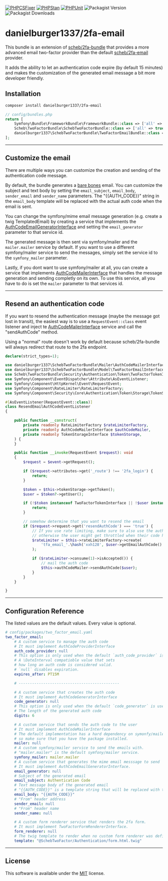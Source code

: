[![PHPCSFixer](https://github.com/danielburger1337/scheb-2fa-email/actions/workflows/phpcsfixer.yml/badge.svg)](https://github.com/danielburger1337/scheb-2fa-email/actions/workflows/phpcsfixer.yml)
[![PHPStan](https://github.com/danielburger1337/scheb-2fa-email/actions/workflows/phpstan.yml/badge.svg)](https://github.com/danielburger1337/scheb-2fa-email/actions/workflows/phpstan.yml)
[![PHPUnit](https://github.com/danielburger1337/scheb-2fa-email/actions/workflows/phpunit.yml/badge.svg)](https://github.com/danielburger1337/scheb-2fa-email/actions/workflows/phpunit.yml)
![Packagist Version](https://img.shields.io/packagist/v/danielburger1337/2fa-email?link=https%3A%2F%2Fpackagist.org%2Fpackages%2Fdanielburger1337%2F2fa-email)
![Packagist Downloads](https://img.shields.io/packagist/dt/danielburger1337/2fa-email?link=https%3A%2F%2Fpackagist.org%2Fpackages%2Fdanielburger1337%2F2fa-email)

# danielburger1337/2fa-email

This bundle is an extension of [scheb/2fa-bundle](https://github.com/scheb/2fa-bundle) that provides a more advanced email two-factor provider than the default [scheb/2fa-email](https://github.com/scheb/2fa-email) provider.

It adds the ability to let an authentication code expire (by default 15 minutes) and makes the customization of the generated
email message a bit more developer friendly.

## Installation

```sh
composer install danielburger1337/2fa-email
```

```php
// config/bundles.php
return [
    Symfony\Bundle\FrameworkBundle\FrameworkBundle::class => ['all' => true],
    Scheb\TwoFactorBundle\SchebTwoFactorBundle::class => ['all' => true],
    danielburger1337\SchebTwoFactorBundle\TwoFactorEmailBundle::class => ['all' => true],
];
```

---

## Customize the email

There are multiple ways you can customize the creation and sending of the authentication code message.

By default, the bundle generates a [bare bones](src/Mailer/SymfonyAuthCodeEmailGenerator.php) email.
You can customize the subject and text body by setting the `email_subject`, `email_body`, `sender_email` and `sender_name` parameters.
The "{{AUTH_CODE}}" string in the `email_body` template will be replaced with the actual auth code when the email is sent.

You can change the symfony/mime email message generation (e.g. create a twig TemplatedEmail) by creating a service that implements the
[AuthCodeEmailGeneratorInterface](src/Mailer/AuthCodeEmailGeneratorInterface.php) and setting the `email_generator` parameter
to that service id.

The generated message is then sent via symfony/mailer and the `mailer.mailer` service by default. If you want to use
a different symfony/mailer service to send the messages, simply set the service id to the `symfony_mailer` parameter.

Lastly, if you dont want to use symfony/mailer at all, you can create a service that implements [AuthCodeMailerInterface](src/Mailer/AuthCodeMailerInterface.php) that handles the message generation and sending completly on its own. To use this service,
all you have to do is set the `mailer` parameter to that services id.

---

## Resend an authentication code

If you want to resend the authentication message (maybe the message got lost in transit),
the easiest way is to use a `RequestEvent::class` event listener and inject te
[AuthCodeMailerInterface](src/Mailer/AuthCodeMailerInterface.php) service and call the "sendAuthCode" method.

Using a "normal" route doesn't work by default because scheb/2fa-bundle will always redirect that route to the
2fa endpoint.

```php
declare(strict_types=1);

use danielburger1337\SchebTwoFactorBundle\Mailer\AuthCodeMailerInterface;
use danielburger1337\SchebTwoFactorBundle\Model\TwoFactorEmailInterface;
use Scheb\TwoFactorBundle\Security\Authentication\Token\TwoFactorTokenInterface;
use Symfony\Component\EventDispatcher\Attribute\AsEventListener;
use Symfony\Component\HttpKernel\Event\RequestEvent;
use Symfony\Component\RateLimiter\RateLimiterFactory;
use Symfony\Component\Security\Core\Authentication\Token\Storage\TokenStorageInterface;

#[AsEventListener(RequestEvent::class)]
class ResendEmailAuthCodeEventListener
{

    public function __construct(
        private readonly RateLimiterFactory $rateLimiterFactory,
        private readonly AuthCodeMailerInterface $authCodeMailer,
        private readonly TokenStorageInterface $tokenStorage,
    ) {
    }

    public function __invoke(RequestEvent $request): void
    {
        $request = $event->getRequest();

        if ($request->attributes->get('_route') !== '2fa_login') {
            return;
        }

        $token = $this->tokenStorage->getToken();
        $user = $token?->getUser();

        if (!$token instanceof TwoFactorTokenInterface || !$user instanceof TwoFactorEmailInterface) {
            return;
        }

        // somehow determine that you want to resend the email
        if ($request->request->get('resendAuthCode') === 'true') {
            // If you use rate limiting, make sure to also use the auth code as key,
            // otherwise the user might get throttled when their code has expired and a new one should be sent.
            $rateLimiter = $this->rateLimiterFactory->create(
                'tfa_email_'.\hash('xxh128', $user->getEmailAuthCode().$user->getEmailAuthRecipient())
            );

            if ($rateLimiter->consume(1)->isAccepted()) {
                // mail the auth code
                $this->authCodeMailer->sendAuthCode($user);
            }
        }
    }

}
```

---

## Configuration Reference

The listed values are the default values. Every value is optional.

```yaml
# config/packages/two_factor_email.yaml
two_factor_email:
    # A custom service to manage the auth code
    # It must implement AuthCodeProviderInterface
    auth_code_provider: null
    # This option is only used when the default `auth_code_provider` is used.
    # A \DateInterval compatioble value that sets
    # how long an auth code is considered valid.
    # `null` disables expiration.
    expires_after: PT15M

    # ---------------------------------------------

    # A custom service that creates the auth code
    # It must implement AuthCodeGeneratorInterface
    code_generator: null
    # This option is only used when the default `code_generator` is used.
    # The length of the generated auth code
    digits: 6

    # A custom service that sends the auth code to the user
    # It must implement AuthCodeMailerInterface
    # The default implementation has a hard dependency on symonfy/mailer,
    # so make sure that you have the package installed.
    mailer: null
    # A custom symfony/mailer service to send the emails with.
    # "mailer.mailer" is the default symfony/mailer service.
    symfony_mailer: mailer.mailer
    # A custom service that generates the mime email messsage to send
    # It must implement AuthCodeEmailGeneratorInterface.
    email_generator: null
    # Subject of the generated email
    email_subject: Authentication Code
    # Text message body of the generated email
    # "{{AUTH_CODE}}" is a template string that will be replaced with the actual auth code.
    email_body: "{{AUTH_CODE}}"
    # "From" header address
    sender_email: null
    # "From" header name
    sender_name: null

    # A custom form renderer service that renders the 2fa form.
    # It must implement TwoFactorFormRendererInterface.
    form_renderer: null
    # The twig template to render when no custom form renderer was defined.
    template: "@SchebTwoFactor/Authentication/form.html.twig"
```

---

## License

This software is available under the [MIT](LICENSE) license.
